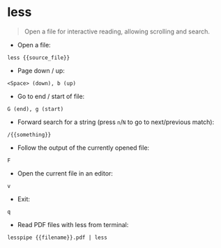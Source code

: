 # less

> Open a file for interactive reading, allowing scrolling and search.

- Open a file:

`less {{source_file}}`

- Page down / up:

`<Space> (down), b (up)`

- Go to end / start of file:

`G (end), g (start)`

- Forward search for a string (press `n`/`N` to go to next/previous match):

`/{{something}}`

- Follow the output of the currently opened file:

`F`

- Open the current file in an editor:

`v`

- Exit:

`q`

- Read PDF files with less from terminal:

`lesspipe {{filename}}.pdf | less`
